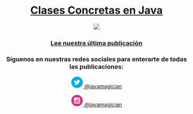 <a href="https://javamagician.com/java-clases-concretas/">
  <h1 align="center">Clases Concretas en Java</h1>
</a>
<p align="center">
  <a href="https://javamagician.com/java-clases-concretas/">
    <img src="https://javamagician.com/content/images/2023/09/java-clases-concretas_600x750-1.png" height="360"/>
  </a>
</p>
<h3 align="center">
  <a href="https://javamagician.com/java-clases-concretas/">Lee nuestra última publicación</a>
</h3>


<h3 align="center">Síguenos en nuestras redes sociales para enterarte de todas las publicaciones:</h3>

<p align="center">
  <a href="https://twitter.com/javamagician">
    <img src="https://github.com/javamagiciancom/javamagiciancom/blob/main/twitter.svg" height="32" /> @javamagician
  </a>
</p>
<p align="center">
  <a href="https://instagram.com/javamagician">
    <img src="https://github.com/javamagiciancom/javamagiciancom/blob/main/instagram.svg" height="32" /> @javamagician
  </a>
</p>
